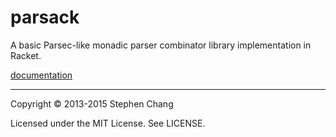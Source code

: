 parsack
=======

A basic Parsec-like monadic parser combinator library implementation in Racket.

[documentation](http://stchang.github.io/parsack/parsack.html)

---

Copyright &copy; 2013-2015 Stephen Chang

Licensed under the MIT License. See LICENSE.